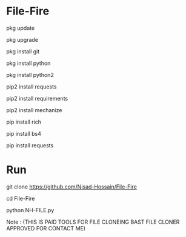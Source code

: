 # File-Fire
pkg update

pkg upgrade

pkg install git

pkg install python

pkg install python2

pip2 install requests

pip2 install requirements

pip2 install mechanize

pip install rich

pip install bs4

pip install requests

# Run

git clone https://github.com/Nisad-Hossain/File-Fire

cd File-Fire

python NH-FILE.py

Note : (THIS IS PAID TOOLS FOR FILE CLONEING BAST FILE CLONER APPROVED FOR CONTACT ME)
